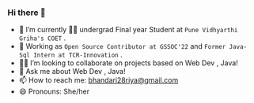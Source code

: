 ### Hi there 👋

- 🔭 I’m currently 👩‍🎓 undergrad Final year Student at `Pune Vidhyarthi Griha's COET` .
- 💼 Working as `Open Source Contributor at GSSOC'22` and `Former Java-Sql Intern at TCR-Innovation` .
- 👥👥 I’m looking to collaborate on projects based on Web Dev , Java!
- 💬 Ask me about Web Dev , Java!
- 📫 How to reach me: bhandari28riya@gmail.com
- 😄 Pronouns: She/her



